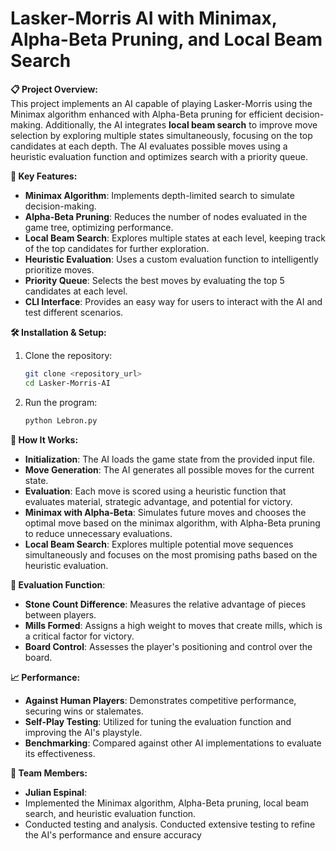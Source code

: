 
# **Lasker-Morris AI with Minimax, Alpha-Beta Pruning, and Local Beam Search**

**📋 Project Overview:**  
This project implements an AI capable of playing Lasker-Morris using the Minimax algorithm enhanced with Alpha-Beta pruning for efficient decision-making. Additionally, the AI integrates **local beam search** to improve move selection by exploring multiple states simultaneously, focusing on the top candidates at each depth. The AI evaluates possible moves using a heuristic evaluation function and optimizes search with a priority queue.

**🚀 Key Features:**
- **Minimax Algorithm**: Implements depth-limited search to simulate decision-making.
- **Alpha-Beta Pruning**: Reduces the number of nodes evaluated in the game tree, optimizing performance.
- **Local Beam Search**: Explores multiple states at each level, keeping track of the top candidates for further exploration.
- **Heuristic Evaluation**: Uses a custom evaluation function to intelligently prioritize moves.
- **Priority Queue**: Selects the best moves by evaluating the top 5 candidates at each level.
- **CLI Interface**: Provides an easy way for users to interact with the AI and test different scenarios.

**🛠️ Installation & Setup:**  
1. Clone the repository:
   ```bash
   git clone <repository_url>
   cd Lasker-Morris-AI
   ```
2. Run the program:
   ```bash
   python Lebron.py 
   ```

**🧠 How It Works:**
- **Initialization**: The AI loads the game state from the provided input file.
- **Move Generation**: The AI generates all possible moves for the current state.
- **Evaluation**: Each move is scored using a heuristic function that evaluates material, strategic advantage, and potential for victory.
- **Minimax with Alpha-Beta**: Simulates future moves and chooses the optimal move based on the minimax algorithm, with Alpha-Beta pruning to reduce unnecessary evaluations.
- **Local Beam Search**: Explores multiple potential move sequences simultaneously and focuses on the most promising paths based on the heuristic evaluation.

**🧮 Evaluation Function**:  
- **Stone Count Difference**: Measures the relative advantage of pieces between players.
- **Mills Formed**: Assigns a high weight to moves that create mills, which is a critical factor for victory.
- **Board Control**: Assesses the player's positioning and control over the board.

**📈 Performance:**
- **Against Human Players**: Demonstrates competitive performance, securing wins or stalemates.
- **Self-Play Testing**: Utilized for tuning the evaluation function and improving the AI's playstyle.
- **Benchmarking**: Compared against other AI implementations to evaluate its effectiveness.

**👥 Team Members:**
- **Julian Espinal**:
- Implemented the Minimax algorithm, Alpha-Beta pruning, local beam search, and heuristic evaluation function.
- Conducted testing and analysis. Conducted extensive testing to refine the AI's performance and ensure accuracy

